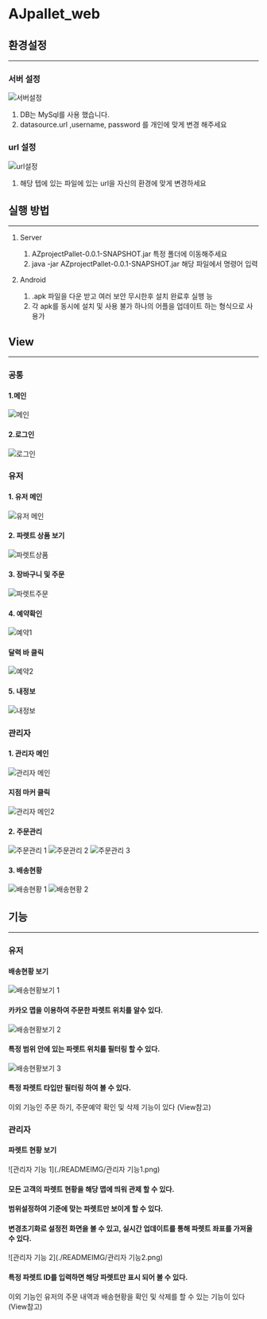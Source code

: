 # AJpallet_web

## 환경설정
***
### 서버 설정
![서버설정](./READMEIMG/서버설정.png)
    
   1. DB는 MySql를 사용 했습니다.
   2. datasource.url ,username, password 를 개인에 맞게 변경 해주세요


### url 설정
![url설정](./READMEIMG/url설정.png)

1. 해당 텝에 있는 파일에 있는 url을 자신의 환경에 맞게 변경하세요

## 실행 방법
***
1. Server
   1. AZprojectPallet-0.0.1-SNAPSHOT.jar 특정 폴더에 이동해주세요
   2. java -jar AZprojectPallet-0.0.1-SNAPSHOT.jar 해당 파일에서 명령어 입력

2. Android
    1. .apk 파일을 다운 받고 여러 보안 무시한후 설치 완료후 실행 능
    2. 각 apk를 동시에 설치 및 사용 불가 하나의 어플을 업데이트 하는 형식으로 사용가 

## View
***

### 공통
#### 1.메인
![메인](./READMEIMG/mainPage.png)
#### 2.로그인
![로그인](./READMEIMG/loginPage.png)

### 유저
#### 1. 유저 메인
![유저 메인](./READMEIMG/userMain.png)
#### 2. 파렛트 상품 보기
![파렛트상품](./READMEIMG/파렛트상품.png)
#### 3. 장바구니 및 주문
![파렛트주문](./READMEIMG/파렛트주문.png)
#### 4. 예약확인
![예약1](./READMEIMG/예약확인1.png)
#### 달력 바 클릭
![예약2](./READMEIMG/예약확인2.png)
#### 5. 내정보
![내정보](./READMEIMG/내정보.png)

### 관리자
#### 1. 관리자 메인
![관리자 메인](./READMEIMG/관리자메인.png)
#### 지점 마커 클릭
![관리자 메인2](./READMEIMG/관리자메인2.png)
#### 2. 주문관리
![주문관리 1](./READMEIMG/주문관리1.png)
![주문관리 2](./READMEIMG/주문관리2.png)
![주문관리 3](./READMEIMG/주문관리3.png)
#### 3. 배송현황
![배송현황 1](./READMEIMG/배송현황1.png)
![배송현황 2](./READMEIMG/배송현황2.png)


## 기능
***

### 유저
#### 배송현황 보기
![배송현황보기 1](./READMEIMG/배송현황보기1.png)
#### 카카오 맵을 이용하여 주문한 파렛트 위치를 알수 있다.

![배송현황보기 2](./READMEIMG/배송현황보기2.png)
#### 특정 범위 안에 있는 파렛트 위치를 필터링 할 수 있다.

![배송현황보기 3](./READMEIMG/배송현황보기3.png)
#### 특정 파렛트 타입만 필터링 하여 볼 수 있다.

이외 기능인 주문 하기, 주문예약 확인 및 삭제 기능이 있다 (View참고)

### 관리자
#### 파렛트 현황 보기
![관리자 기능 1](./READMEIMG/관리자 기능1.png)
#### 모든 고객의 파렛트 현황을 해당 맵에 띄워 관제 할 수 있다.
#### 범위설정하여 기준에 맞는 파렛트만 보이게 할 수 있다.
#### 변경초기화로 설정전 화면을 볼 수 있고, 실시간 업데이트를 통해 파렛트 좌표를 가져올 수 있다.
![관리자 기능 2](./READMEIMG/관리자 기능2.png)
#### 특정 파렛트 ID를 입력하면 해당 파렛트만 표시 되어 볼 수 있다.

이외 기능인 유저의 주문 내역과 배송현황을 확인 및 삭제를 할 수 있는 기능이 있다 (View참고)


